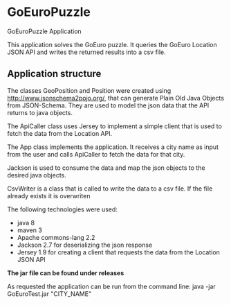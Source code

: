 # GoEuroPuzzle
GoEuroPuzzle Application

This application solves the GoEuro puzzle. It queries the GoEuro Location JSON API and writes the returned results into a csv file.
## Application structure
The classes GeoPosition and Position were created using http://www.jsonschema2pojo.org/, that can generate Plain Old Java Objects from JSON-Schema.
They are used to model the json data that the API returns to java objects.

The ApiCaller class uses Jersey to implement a simple client that is used to fetch the data from the Location API.

The App class implements the application. 
It receives a city name as input from the user and calls ApiCaller to fetch the data for that city.

Jackson is used to consume the data and map the json objects to the desired java objects.

CsvWriter is a class that is called to write the data to a csv file. If the file already exists it is overwriten

The following technologies were used:
- java 8
- maven 3
- Apache commons-lang 2.2
- Jackson 2.7 for deserializing the json response
- Jersey 1.9 for creating a client that requests the data from the Location JSON API


**The jar file can be found under releases**

As requested the application can be run from the command line: java -jar GoEuroTest.jar "CITY_NAME"
